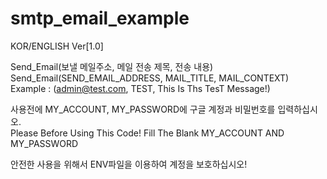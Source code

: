 # smtp_email_example


KOR/ENGLISH Ver[1.0]<br>

  Send_Email(보낼 메일주소, 메일 전송 제목, 전송 내용) <br>
  Send_Email(SEND_EMAIL_ADDRESS, MAIL_TITLE, MAIL_CONTEXT) <br>
   Example : (admin@test.com, TEST, This Is Ths TesT Message!) <br>

  사용전에 MY_ACCOUNT, MY_PASSWORD에 구글 계정과 비밀번호를 입력하십시오. <br>
  Please Before Using This Code! Fill The Blank MY_ACCOUNT AND MY_PASSWORD <br>
  
  안전한 사용을 위해서 ENV파일을 이용하여 계정을 보호하십시오!
